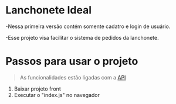 # Lanchonete Ideal

-Nessa primeira versão contém somente cadatro e login de usuário.

-Esse projeto visa facilitar o sistema de pedidos da lanchonete.

# Passos para usar o projeto 
> As funcionalidades estão ligadas com a [API](https://github.com/Thaisrocha938/Back-end-Lanchonete)
1. Baixar projeto front
2. Executar o "index.js" no navegador
